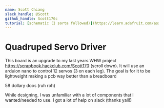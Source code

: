 ```yaml
---
name: Scott Chiang
slack_handle: @Scott
github_handle: Scott170c
tutorial: [schematic (I sorta followed)](https://learn.adafruit.com/assets/36269)
---
```


# Quadruped Servo Driver

<!-- Describe your board in 2-3 sentences. What are you making? What will it do? -->
This board is an upgrade to my last years WHW project https://scrapbook.hackclub.com/Scott170 (scroll down). It will use an arduion nano to control 12 servos (3 on each leg). The goal is for it to be lightweight making a pcb way better than a breadboard

<!-- How much is it going to cost? -->

58 dollary doos (ruh roh)

<!-- Tell us a little bit about your design process. What were some challenges? What helped? ***Totally optional*** -->
While designing, I was unfamiliar with a lot of components that I wanted/needed to use. I got a lot of help on slack (thanks yall!)
